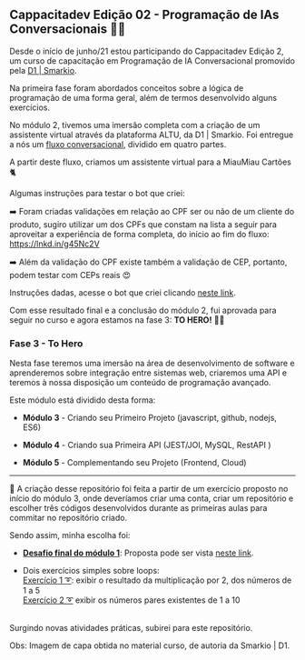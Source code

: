 <h2>Cappacitadev Edição 02 - Programação de IAs Conversacionais 🤖💬</h2>

Desde o início de junho/21 estou participando do Cappacitadev Edição 2, um curso de capacitação em Programação de IA Conversacional promovido pela <a href="https://www.linkedin.com/company/d1-smarkio/"> D1 | Smarkio</a>.

Na primeira fase foram abordados conceitos sobre a lógica de programação de uma forma geral, além de termos desenvolvido alguns exercícios. 

No módulo 2, tivemos uma imersão completa com a criação de um assistente virtual através da plataforma ALTU, da D1 | Smarkio. Foi entregue a nós um <a href="https://lucid.app/lucidchart/5dafeeeb-338d-4988-90c5-c84ed50e8ecf/edit?shared=true&page=V.~yMaIeFDqt#">fluxo conversacional</a>, dividido em quatro partes. 

A partir deste fluxo, criamos um assistente virtual para a MiauMiau Cartões 🐈

Algumas instruções para testar o bot que criei:

➡️ Foram criadas validações em relação ao CPF ser ou não de um cliente do produto, sugiro utilizar um dos CPFs que constam na lista a seguir para aproveitar a experiência de forma completa, do início ao fim do fluxo: https://lnkd.in/g45Nc2V

➡️ Além da validação do CPF existe também a validação de CEP, portanto, podem testar com CEPs reais 😍

Instruções dadas, acesse o bot que criei clicando <a href="https://prime.altubots.com/chats/cappacita/38a5fe3abbf07af9a39d4aa0e33327bf/index.html">neste link</a>.

Com esse resultado final e a conclusão do módulo 2,  fui aprovada para seguir no curso e agora estamos na fase 3: <b>TO HERO!</b> 🦸‍♀️

<h3>Fase 3 - To Hero </h3>

Nesta fase teremos uma imersão na área de desenvolvimento de software e aprenderemos sobre integração entre sistemas web, criaremos uma API e teremos à nossa disposição um conteúdo de programação avançado.

Este módulo está dividido desta forma:

- <b>Módulo 3</b> - Criando seu Primeiro Projeto (javascript, github, nodejs, ES6)

- <b>Módulo 4</b> - Criando sua Primeira API (JEST/JOI, MySQL, RestAPI )

- <b>Módulo 5</b> - Complementando seu Projeto (Frontend, Cloud)

----------------------------------------------------------------------------------------------------------------------------------------------------------------

📓 A criação desse repositório foi feita a partir de um exercício proposto no início do módulo 3, onde deveríamos criar uma conta, criar um repositório e escolher três códigos desenvolvidos durante as primeiras aulas para commitar no repositório criado.

Sendo assim, minha escolha foi:

- <b><a href="https://github.com/izabellaradichi/cappacitadev/blob/main/desafio1.js">Desafio final do módulo 1</a></b>: Proposta pode ser vista <a href="https://sympla-organizer-on-demand-prod.s3.amazonaws.com/8532515/1187207/52029.pdf?X-Amz-Content-Sha256=UNSIGNED-PAYLOAD&X-Amz-Security-Token=FwoGZXIvYXdzEKj%2F%2F%2F%2F%2F%2F%2F%2F%2F%2FwEaDKzQvJ6e6rtcmD0S2SKXBMTAbPDFwofCwPFopYA66Ya8Kt8DHTeG7PvuzgbtiBrquZIssITf7PpMsL4eJxHFGfzeZOO7whDZU5uzK3hIZTTNKtlv9xi8yrHIIDVXFT1U%2BIaKT0oMXcyghYg0oEiYc2S9xBHlbuh79GBCaCzYh8Mx4EVOB8LAazsxxh3yhxrkHJ50MeCdrfo2aRwIQbtlZu7AChDF3Xf3m16zsZGItX3EFCkvodj8b68P4HbJal2d5NRozvVA5GkVfRtcKf2vyFjM67Dw%2FIT980k9q%2BsJlo8pA%2Fk1%2FUzse%2BIQueJrLp2eEhl2%2B6g%2FeDoyGJWCiV5czMVxsyWlI6iTAXcBvC8pP3dYgxlBFsgPVESGt1kLga0ZUcY%2FN0gIaaEYrxyS2DfC3%2FXWOuCA962xa0tDKxXYIrBWP%2FAKSP8G0TU2KUdquyhuDvkcZ10IjDh7Bik2pOSogDaYZgQXT2i%2Bf%2F1CrgQgunc36%2ByZr62LFdBtXa8SpxVfOLj9bBSq2276KJoWkxSrrW015CpgLajcgBqyZp%2BM3i%2BNyL6qXFlUB7YgVsd%2FuZBlRvqG8Jnc3Fvgwbgb0AfVDzYyo%2BLl0Uu6oGwRoHQtDZVrG3QGeMeo8vHMD07CdDSVzjT6SIm4x8v6u5DWhMzUliq5ZI0S5zR7Ar10ujoNq42cKoWb71kU0KCyfseSDL1ozCovPrelaUPJQTL8suyyEDI7S0oqQksog%2BjGiAYyKpIkhE28wnl96cxXdK%2B0itmrwG%2B2UL5OdaUq2A5%2Fi7nuNeynbTxlZXM55w%3D%3D&X-Amz-Algorithm=AWS4-HMAC-SHA256&X-Amz-Credential=ASIATHU2UGXRVS5OOPMB%2F20210809%2Fus-east-1%2Fs3%2Faws4_request&X-Amz-Date=20210809T230227Z&X-Amz-SignedHeaders=host&X-Amz-Expires=1200&X-Amz-Signature=fdc0e2643b1c0b2cfd82f6078ec4ce9cf7526217527b73ec3defb309c3292b3e"> neste link</a>.

- Dois exercícios simples sobre loops: <br>
		<a href="https://github.com/izabellaradichi/cappacitadev/blob/main/exercicioloop.js">Exercício 1 ➰</a>: exibir o resultado da multiplicação por 2, dos números de 1 a 5<br>
		<a href="https://github.com/izabellaradichi/cappacitadev/blob/main/looppares.js">Exercício 2 ➰</a> exibir os números pares existentes de 1 a 10<br><br>
		
Surgindo novas atividades práticas, subirei para este repositório.		

Obs: Imagem de capa obtida no material curso, de autoria da Smarkio | D1.

